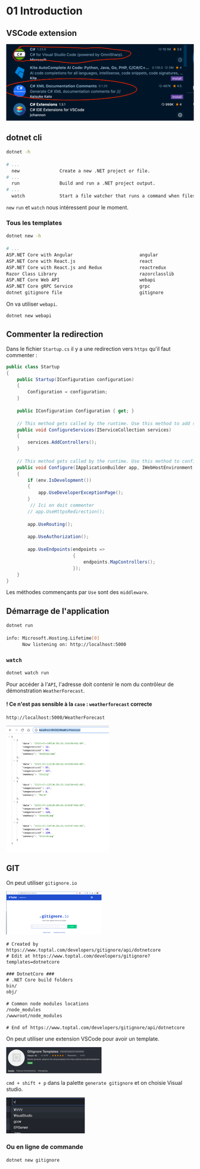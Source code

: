 # 01 Introduction

## VSCode extension

<img src="assets/vscode-csharp-extension.png" alt="vscode-csharp-extension" style="zoom:50%;" />

## dotnet cli

```bash
dotnet -h

# ...
  new               Create a new .NET project or file.
# ...
  run               Build and run a .NET project output.
# ...
  watch             Start a file watcher that runs a command when files change.
```

`new` `run` et `watch` nous intéressent pour le moment.

### Tous les templates

```bash
dotnet new -h

# ...
ASP.NET Core with Angular                         angular                  [C#]              Web/MVC/SPA
ASP.NET Core with React.js                        react                    [C#]              Web/MVC/SPA
ASP.NET Core with React.js and Redux              reactredux               [C#]              Web/MVC/SPA
Razor Class Library                               razorclasslib            [C#]              Web/Razor/Library/Razor Class Library
ASP.NET Core Web API                              webapi                   [C#], F#          Web/WebAPI
ASP.NET Core gRPC Service                         grpc                     [C#]              Web/gRPC
dotnet gitignore file                             gitignore                                  # ...
```

On va utiliser `webapi`.

```bash
dotnet new webapi
```

## Commenter la redirection

Dans le fichier `Startup.cs` il y a une redirection vers `https` qu'il faut commenter :

```csharp
public class Startup
{
    public Startup(IConfiguration configuration)
    {
        Configuration = configuration;
    }

    public IConfiguration Configuration { get; }

    // This method gets called by the runtime. Use this method to add services to the container.
    public void ConfigureServices(IServiceCollection services)
    {
        services.AddControllers();
    }

    // This method gets called by the runtime. Use this method to configure the HTTP request pipeline.
    public void Configure(IApplicationBuilder app, IWebHostEnvironment env)
    {
        if (env.IsDevelopment())
        {
            app.UseDeveloperExceptionPage();
        }
		 // Ici on doit commenter
        // app.UseHttpsRedirection();

        app.UseRouting();

        app.UseAuthorization();

        app.UseEndpoints(endpoints =>
                         {
                             endpoints.MapControllers();
                         });
    }
}
```

Les méthodes commençants par `Use` sont des `middleware`.

## Démarrage de l'application

```bash
dotnet run

info: Microsoft.Hosting.Lifetime[0]
      Now listening on: http://localhost:5000
```

### `watch`

```bash
dotnet watch run
```

Pour accéder à l'`API`, l'adresse doit contenir le nom du contrôleur de démonstration `WeatherForecast`.

#### ! Ce n'est pas sensible à la `case` : `weatherforecast` correcte

```
http://localhost:5000/WeatherForecast
```

<img src="assets/Screenshot2020-07-09at10.39.11.png" alt="Screenshot 2020-07-09 at 10.39.11" style="zoom: 33%;" />

## GIT

On peut utiliser `gitignore.io`

<img src="assets/Screenshot2020-07-09at10.45.22.png" alt="Screenshot 2020-07-09 at 10.45.22" style="zoom:25%;" />

```
# Created by https://www.toptal.com/developers/gitignore/api/dotnetcore
# Edit at https://www.toptal.com/developers/gitignore?templates=dotnetcore

### DotnetCore ###
# .NET Core build folders
bin/
obj/

# Common node modules locations
/node_modules
/wwwroot/node_modules

# End of https://www.toptal.com/developers/gitignore/api/dotnetcore
```

On peut utiliser une extension VSCode pour avoir un template.

<img src="assets/Screenshot2020-07-09at10.45.57.png" alt="Screenshot 2020-07-09 at 10.45.57" style="zoom:25%;" />

`cmd + shift + p` dans la palette `generate gitignore` et on choisie Visual studio.

<img src="assets/Screenshot2020-07-09at10.53.58.png" alt="Screenshot 2020-07-09 at 10.53.58" style="zoom:25%;" />

### Ou en ligne de commande

```bash
dotnet new gitignore
```

